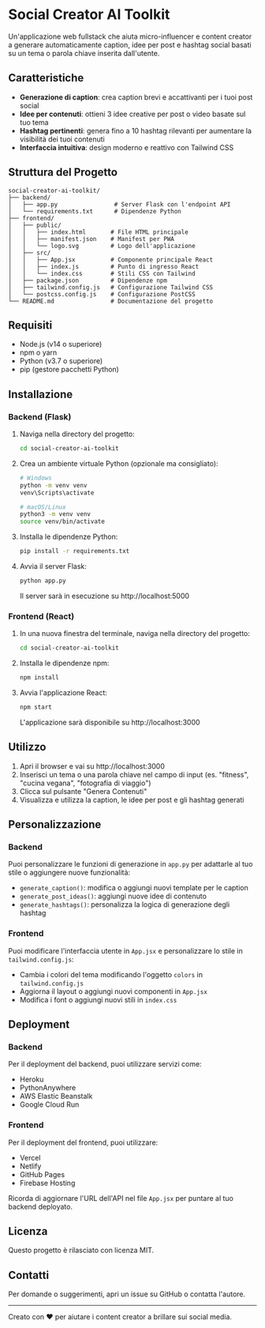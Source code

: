 # Social Creator AI Toolkit

Un'applicazione web fullstack che aiuta micro-influencer e content creator a generare automaticamente caption, idee per post e hashtag social basati su un tema o parola chiave inserita dall'utente.

## Caratteristiche

- **Generazione di caption**: crea caption brevi e accattivanti per i tuoi post social
- **Idee per contenuti**: ottieni 3 idee creative per post o video basate sul tuo tema
- **Hashtag pertinenti**: genera fino a 10 hashtag rilevanti per aumentare la visibilità dei tuoi contenuti
- **Interfaccia intuitiva**: design moderno e reattivo con Tailwind CSS

## Struttura del Progetto

```
social-creator-ai-toolkit/
├── backend/
│   ├── app.py                # Server Flask con l'endpoint API
│   └── requirements.txt      # Dipendenze Python
├── frontend/
│   ├── public/
│   │   ├── index.html       # File HTML principale
│   │   ├── manifest.json    # Manifest per PWA
│   │   └── logo.svg         # Logo dell'applicazione
│   ├── src/
│   │   ├── App.jsx          # Componente principale React
│   │   ├── index.js         # Punto di ingresso React
│   │   └── index.css        # Stili CSS con Tailwind
│   ├── package.json         # Dipendenze npm
│   ├── tailwind.config.js   # Configurazione Tailwind CSS
│   └── postcss.config.js    # Configurazione PostCSS
└── README.md                # Documentazione del progetto
```

## Requisiti

- Node.js (v14 o superiore)
- npm o yarn
- Python (v3.7 o superiore)
- pip (gestore pacchetti Python)

## Installazione

### Backend (Flask)

1. Naviga nella directory del progetto:
   ```bash
   cd social-creator-ai-toolkit
   ```

2. Crea un ambiente virtuale Python (opzionale ma consigliato):
   ```bash
   # Windows
   python -m venv venv
   venv\Scripts\activate
   
   # macOS/Linux
   python3 -m venv venv
   source venv/bin/activate
   ```

3. Installa le dipendenze Python:
   ```bash
   pip install -r requirements.txt
   ```

4. Avvia il server Flask:
   ```bash
   python app.py
   ```
   Il server sarà in esecuzione su http://localhost:5000

### Frontend (React)

1. In una nuova finestra del terminale, naviga nella directory del progetto:
   ```bash
   cd social-creator-ai-toolkit
   ```

2. Installa le dipendenze npm:
   ```bash
   npm install
   ```

3. Avvia l'applicazione React:
   ```bash
   npm start
   ```
   L'applicazione sarà disponibile su http://localhost:3000

## Utilizzo

1. Apri il browser e vai su http://localhost:3000
2. Inserisci un tema o una parola chiave nel campo di input (es. "fitness", "cucina vegana", "fotografia di viaggio")
3. Clicca sul pulsante "Genera Contenuti"
4. Visualizza e utilizza la caption, le idee per post e gli hashtag generati

## Personalizzazione

### Backend

Puoi personalizzare le funzioni di generazione in `app.py` per adattarle al tuo stile o aggiungere nuove funzionalità:

- `generate_caption()`: modifica o aggiungi nuovi template per le caption
- `generate_post_ideas()`: aggiungi nuove idee di contenuto
- `generate_hashtags()`: personalizza la logica di generazione degli hashtag

### Frontend

Puoi modificare l'interfaccia utente in `App.jsx` e personalizzare lo stile in `tailwind.config.js`:

- Cambia i colori del tema modificando l'oggetto `colors` in `tailwind.config.js`
- Aggiorna il layout o aggiungi nuovi componenti in `App.jsx`
- Modifica i font o aggiungi nuovi stili in `index.css`

## Deployment

### Backend

Per il deployment del backend, puoi utilizzare servizi come:
- Heroku
- PythonAnywhere
- AWS Elastic Beanstalk
- Google Cloud Run

### Frontend

Per il deployment del frontend, puoi utilizzare:
- Vercel
- Netlify
- GitHub Pages
- Firebase Hosting

Ricorda di aggiornare l'URL dell'API nel file `App.jsx` per puntare al tuo backend deployato.

## Licenza

Questo progetto è rilasciato con licenza MIT.

## Contatti

Per domande o suggerimenti, apri un issue su GitHub o contatta l'autore.

---

Creato con ❤️ per aiutare i content creator a brillare sui social media.